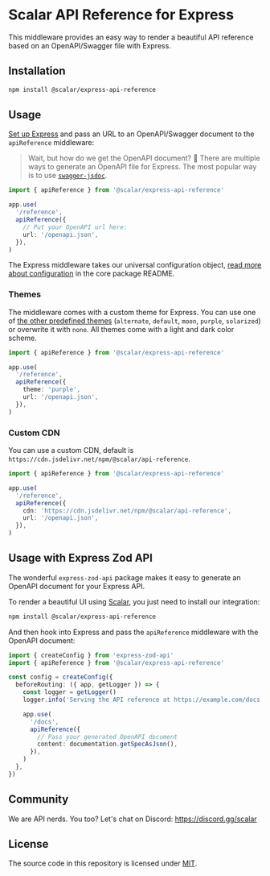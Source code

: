 # Scalar API Reference for Express

This middleware provides an easy way to render a beautiful API reference based on an OpenAPI/Swagger file with Express.

## Installation

```bash
npm install @scalar/express-api-reference
```

## Usage

[Set up Express](https://expressjs.com/en/starter/hello-world.html) and pass an URL to an OpenAPI/Swagger document to the `apiReference` middleware:

> Wait, but how do we get the OpenAPI document? 🤔 There are multiple ways to generate an OpenAPI file for Express. The most popular way is to use [`swagger-jsdoc`](https://github.com/Surnet/swagger-jsdoc).

```ts
import { apiReference } from '@scalar/express-api-reference'

app.use(
  '/reference',
  apiReference({
    // Put your OpenAPI url here:
    url: '/openapi.json',
  }),
)
```

The Express middleware takes our universal configuration object, [read more about configuration](https://github.com/scalar/scalar/tree/main/packages/api-reference#props) in the core package README.

### Themes

The middleware comes with a custom theme for Express. You can use one of [the other predefined themes](https://github.com/scalar/scalar/blob/main/packages/themes/src/index.ts#L15) (`alternate`, `default`, `moon`, `purple`, `solarized`) or overwrite it with `none`. All themes come with a light and dark color scheme.

```ts
import { apiReference } from '@scalar/express-api-reference'

app.use(
  '/reference',
  apiReference({
    theme: 'purple',
    url: '/openapi.json',
  }),
)
```

### Custom CDN

You can use a custom CDN, default is `https://cdn.jsdelivr.net/npm/@scalar/api-reference`.

```ts
import { apiReference } from '@scalar/express-api-reference'

app.use(
  '/reference',
  apiReference({
    cdn: 'https://cdn.jsdelivr.net/npm/@scalar/api-reference',
    url: '/openapi.json',
  }),
)
```

## Usage with Express Zod API

The wonderful `express-zod-api` package makes it easy to generate an OpenAPI document for your Express API.

To render a beautiful UI using [Scalar](https://github.com/scalar/scalar), you just need to install our integration:

```bash
npm install @scalar/express-api-reference
```

And then hook into Express and pass the `apiReference` middleware with the OpenAPI document:

```typescript
import { createConfig } from 'express-zod-api'
import { apiReference } from '@scalar/express-api-reference'

const config = createConfig({
  beforeRouting: ({ app, getLogger }) => {
    const logger = getLogger()
    logger.info('Serving the API reference at https://example.com/docs')

    app.use(
      '/docs',
      apiReference({
        // Pass your generated OpenAPI document
        content: documentation.getSpecAsJson(),
      }),
    )
  },
})
```

## Community

We are API nerds. You too? Let's chat on Discord: <https://discord.gg/scalar>

## License

The source code in this repository is licensed under [MIT](https://github.com/scalar/scalar/blob/main/LICENSE).
